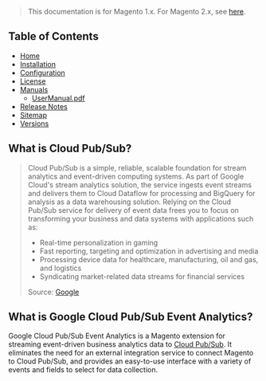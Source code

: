 <blockquote class="important">This documentation is for Magento 1.x. For Magento 2.x, see <a href="https://docs.auroraextensions.com/magento/extensions/2.x/cloudpubsubeventanalytics/latest/">here</a>.</blockquote>

## Table of Contents

- [Home](https://docs.auroraextensions.com/magento/extensions/1.x/cloudpubsubeventanalytics/latest/)
- [Installation](https://docs.auroraextensions.com/magento/extensions/1.x/cloudpubsubeventanalytics/latest/installation/)
- [Configuration](https://docs.auroraextensions.com/magento/extensions/1.x/cloudpubsubeventanalytics/latest/configuration/)
- [License](https://docs.auroraextensions.com/magento/extensions/1.x/cloudpubsubeventanalytics/LICENSE.txt)
- [Manuals](https://docs.auroraextensions.com/magento/extensions/1.x/cloudpubsubeventanalytics/latest/manuals/)
    + [UserManual.pdf](https://docs.auroraextensions.com/magento/extensions/1.x/cloudpubsubeventanalytics/latest/manuals/UserManual.pdf)
- [Release Notes](https://docs.auroraextensions.com/magento/extensions/1.x/cloudpubsubeventanalytics/RELEASE_NOTES.txt)
- [Sitemap](https://docs.auroraextensions.com/magento/extensions/1.x/cloudpubsubeventanalytics/latest/sitemap.xml)
- [Versions](https://docs.auroraextensions.com/magento/extensions/1.x/cloudpubsubeventanalytics/)

## What is Cloud Pub/Sub?

<blockquote>
  <div>
    Cloud Pub/Sub is a simple, reliable, scalable foundation for stream analytics and event-driven computing systems. As part of Google Cloud's
    stream analytics solution, the service ingests event streams and delivers them to Cloud Dataflow for processing and BigQuery for analysis as
    a data warehousing solution. Relying on the Cloud Pub/Sub service for delivery of event data frees you to focus on transforming your business
    and data systems with applications such as:
  </div>
  <ul>
    <li>Real-time personalization in gaming</li>
    <li>Fast reporting, targeting and optimization in advertising and media</li>
    <li>Processing device data for healthcare, manufacturing, oil and gas, and logistics</li>
    <li>Syndicating market-related data streams for financial services</li>
  </ul>
  <div>Source:&nbsp;<a href="https://cloud.google.com/pubsub/" target="_blank">Google</a></div>
</blockquote>

## What is Google Cloud Pub/Sub Event Analytics?

Google Cloud Pub/Sub Event Analytics is a Magento extension for streaming event-driven business analytics data to [Cloud Pub/Sub](https://cloud.google.com/pubsub/).
It eliminates the need for an external integration service to connect Magento to Cloud Pub/Sub, and provides an easy-to-use interface with a variety
of events and fields to select for data collection.
